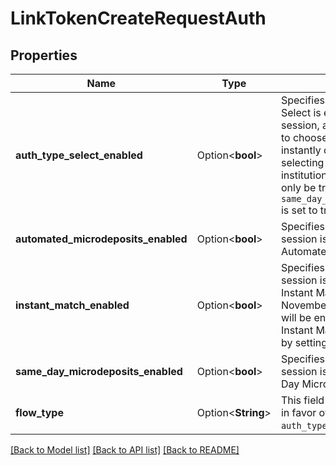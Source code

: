 # LinkTokenCreateRequestAuth

## Properties

Name | Type | Description | Notes
------------ | ------------- | ------------- | -------------
**auth_type_select_enabled** | Option<**bool**> | Specifies whether Auth Type Select is enabled for the Link session, allowing the end user to choose between linking instantly or manually prior to selecting their financial institution. Note that this can only be true if `same_day_microdeposits_enabled` is set to true. | [optional][default to false]
**automated_microdeposits_enabled** | Option<**bool**> | Specifies whether the Link session is enabled for the Automated Micro-deposits flow. | [optional]
**instant_match_enabled** | Option<**bool**> | Specifies whether the Link session is enabled for the Instant Match flow. As of November 2022, Instant Match will be enabled by default. Instant Match can be disabled by setting this field to `false`. | [optional]
**same_day_microdeposits_enabled** | Option<**bool**> | Specifies whether the Link session is enabled for the Same Day Micro-deposits flow. | [optional]
**flow_type** | Option<**String**> | This field has been deprecated in favor of `auth_type_select_enabled`. | [optional]

[[Back to Model list]](../README.md#documentation-for-models) [[Back to API list]](../README.md#documentation-for-api-endpoints) [[Back to README]](../README.md)


